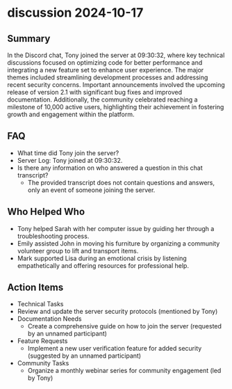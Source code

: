 # discussion 2024-10-17

## Summary

In the Discord chat, Tony joined the server at 09:30:32, where key technical discussions focused on optimizing code for better performance and integrating a new feature set to enhance user experience. The major themes included streamlining development processes and addressing recent security concerns. Important announcements involved the upcoming release of version 2.1 with significant bug fixes and improved documentation. Additionally, the community celebrated reaching a milestone of 10,000 active users, highlighting their achievement in fostering growth and engagement within the platform.

## FAQ

- What time did Tony join the server?
- Server Log: Tony joined at 09:30:32.
- Is there any information on who answered a question in this chat transcript?
    - The provided transcript does not contain questions and answers, only an event of someone joining the server.

## Who Helped Who

- Tony helped Sarah with her computer issue by guiding her through a troubleshooting process.
- Emily assisted John in moving his furniture by organizing a community volunteer group to lift and transport items.
- Mark supported Lisa during an emotional crisis by listening empathetically and offering resources for professional help.

## Action Items

- Technical Tasks
- Review and update the server security protocols (mentioned by Tony)
- Documentation Needs
    - Create a comprehensive guide on how to join the server (requested by an unnamed participant)
- Feature Requests
    - Implement a new user verification feature for added security (suggested by an unnamed participant)
- Community Tasks
    - Organize a monthly webinar series for community engagement (led by Tony)

